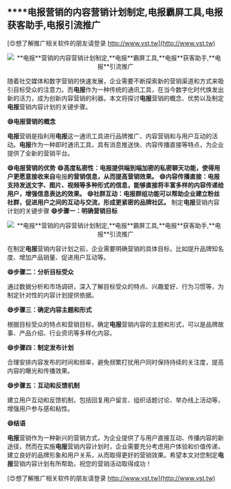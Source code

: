 ## ****电报**营销的内容营销计划制定,**电报**霸屏工具,**电报**获客助手,**电报**引流推广**

[😍想了解推广相关软件的朋友请登录 http://www.vst.tw](http://www.vst.tw)

 <center><img src="https://vst.tw/MP4/tuiguang/png/6.png" alt="**电报**营销的内容营销计划制定,**电报**霸屏工具,**电报**获客助手,**电报**引流推广"></center>

随着社交媒体和数字营销的快速发展，企业需要不断探索新的营销渠道和方式来吸引目标受众的注意力。而**电报**作为一种传统的通讯工具，在当今数字化时代焕发出新的活力，成为创新内容营销的利器。本文将探讨**电报**营销的概念、优势以及制定**电报**营销内容计划的关键步骤。

**😄**电报**营销的概念**

**电报**营销是指利用**电报**这一通讯工具进行品牌推广、内容营销和与用户互动的活动。**电报**作为一种即时通讯工具，具有消息推送快、内容传播直接等特点，为企业提供了全新的营销平台。

**😄**电报**营销的优势**
**😄高度私密性：**电报**提供端到端加密的私密聊天功能，使得用户更愿意接收来自**电报**的营销信息，从而提高营销效果。**
**😄内容传播直接：**电报**支持发送文字、图片、视频等多种形式的信息，能够直接将丰富多样的内容传递给用户，增强信息表达的效果。**
**😄社群互动：**电报**群组功能可以帮助企业建立粉丝社群，促进用户之间的互动与交流，形成更紧密的品牌社区。**
制定**电报**营销内容计划的关键步骤
**😄步骤一：明确营销目标**

 <center><img src="https://vst.tw/MP4/tuiguang/png/3.png" alt="**电报**营销的内容营销计划制定,**电报**霸屏工具,**电报**获客助手,**电报**引流推广"></center>

在制定**电报**营销内容计划之前，企业需要明确营销的具体目标，比如提升品牌知名度、增加产品销量、促进用户互动等。

**😄步骤二：分析目标受众**

通过数据分析和市场调研，深入了解目标受众的特点、兴趣爱好、行为习惯等，为制定针对性的内容计划提供依据。

**😄步骤三：确定内容主题和形式**

根据目标受众的特点和营销目标，确定**电报**营销内容的主题和形式，可以是品牌故事、产品介绍、行业资讯等多样化内容。

**😄步骤四：制定发布计划**

合理安排内容发布的时间和频率，避免频繁打扰用户同时保持持续的关注度，提高内容的曝光和传播效果。

**😄步骤五：互动和反馈机制**

建立用户互动和反馈机制，包括回复用户留言、组织话题讨论、举办线上活动等，增强用户参与感和粘性。

**😄结语**

**电报**营销作为一种新兴的营销方式，为企业提供了与用户直接互动、传播内容的新途径，然而在实施**电报**营销内容计划时，企业需要充分考虑用户体验和价值传递，建立良好的品牌形象和用户关系，从而取得更好的营销效果。希望本文对您制定**电报**营销内容计划有所帮助，祝您的营销活动取得成功！

[😍想了解推广相关软件的朋友请登录 http://www.vst.tw](http://www.vst.tw)



